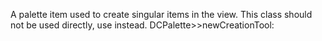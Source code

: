 A palette item used to create singular items in the view.
This class should not be used directly, use instead.
DCPalette>>newCreationTool:
